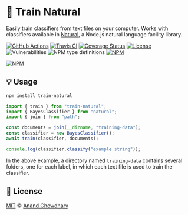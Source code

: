 # 📜 Train Natural

Easily train classifiers from text files on your computer. Works with classifiers available in [Natural](https://github.com/NaturalNode/natural), a Node.js natural language facility library.

[![GitHub Actions](https://github.com/AnandChowdhary/train-natural/workflows/Node%20CI/badge.svg)](https://github.com/AnandChowdhary/train-natural/actions)
[![Travis CI](https://img.shields.io/travis/AnandChowdhary/train-natural.svg)](https://travis-ci.org/AnandChowdhary/train-natural)
[![Coverage Status](https://coveralls.io/repos/github/AnandChowdhary/train-natural/badge.svg?branch=master&v=2)](https://coveralls.io/github/AnandChowdhary/train-natural?branch=master)
[![License](https://img.shields.io/github/license/anandchowdhary/train-natural.svg)](https://github.com/AnandChowdhary/train-natural/blob/master/LICENSE)
![Vulnerabilities](https://img.shields.io/snyk/vulnerabilities/github/AnandChowdhary/train-natural.svg)
![NPM type definitions](https://img.shields.io/npm/types/train-natural.svg)
[![NPM](https://img.shields.io/npm/v/train-natural.svg)](https://www.npmjs.com/package/train-natural)

[![NPM](https://nodei.co/npm/train-natural.png)](https://www.npmjs.com/package/train-natural)

## 💡 Usage

```bash
npm install train-natural
```

```ts
import { train } from "train-natural";
import { BayesClassifier } from "natural";
import { join } from "path";

const documents = join(__dirname, "training-data");
const classifier = new BayesClassifier();
await train(classifier, documents);

console.log(classifier.classify("example string"));
```

In the above example, a directory named `training-data` contains several folders, one for each label, in which each text file is used to train the classifier.

## 📄 License

[MIT](./LICENSE) © [Anand Chowdhary](https://anandchowdhary.com)

